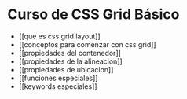 # Curso de CSS Grid Básico

* [[que es css grid layout]]
* [[conceptos para comenzar con css grid]]
* [[propiedades del contenedor]]
* [[propiedades de la alineacion]]
* [[propiedades de ubicacion]]
* [[funciones especiales]]
* [[keywords especiales]]